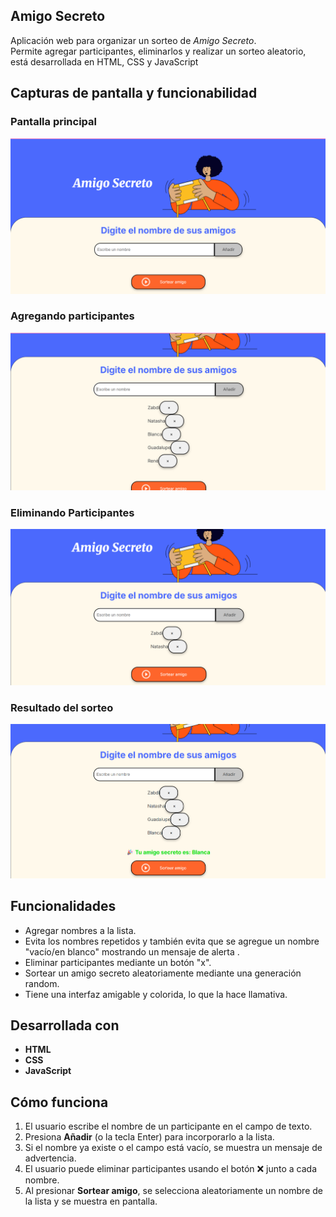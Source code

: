 ## Amigo Secreto

Aplicación web para organizar un sorteo de *Amigo Secreto*.  
Permite agregar participantes, eliminarlos y realizar un sorteo aleatorio, está desarrollada en HTML, CSS y JavaScript

## Capturas de pantalla y funcionabilidad
### Pantalla principal
![Pantalla principal](assets\Pantalla-Principal.png)

### Agregando participantes
![Agregando nombres](assets\Agregando-Participantes.png)

### Eliminando Participantes
![Eliminando nombres](assets\Eliminando-Participantes.png)

### Resultado del sorteo
![Resultado](assets\Resultado-del-sorteo.png)

## Funcionalidades
- Agregar nombres a la lista.
- Evita los nombres repetidos y también evita que se agregue un nombre "vacío/en blanco" mostrando un mensaje de alerta .
- Eliminar participantes mediante un botón "x".
- Sortear un amigo secreto aleatoriamente mediante una generación random.
- Tiene una interfaz amigable y colorida, lo que la hace llamativa.

## Desarrollada con
- **HTML**
- **CSS**
- **JavaScript**

## Cómo funciona
1. El usuario escribe el nombre de un participante en el campo de texto.
2. Presiona **Añadir** (o la tecla Enter) para incorporarlo a la lista.
3. Si el nombre ya existe o el campo está vacío, se muestra un mensaje de advertencia.
4. El usuario puede eliminar participantes usando el botón ❌ junto a cada nombre.
5. Al presionar **Sortear amigo**, se selecciona aleatoriamente un nombre de la lista y se muestra en pantalla.
